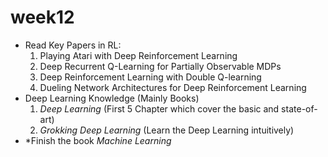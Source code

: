 # week12

* Read Key Papers in RL:
  1. Playing Atari with Deep Reinforcement Learning
  2. Deep Recurrent Q-Learning for Partially Observable MDPs
  3. Deep Reinforcement Learning with Double Q-learning
  4. Dueling Network Architectures for Deep Reinforcement Learning
* Deep Learning Knowledge (Mainly Books)
  1. *Deep Learning* (First 5 Chapter which cover the basic and state-of-art)
  2. *Grokking Deep Learning* (Learn the Deep Learning intuitively)
* *Finish the book *Machine Learning* 
